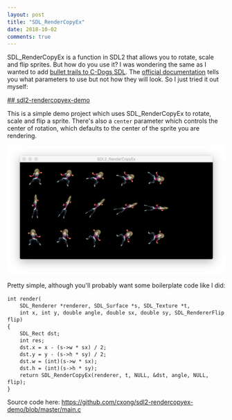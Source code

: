 ```yaml
---
layout: post
title: "SDL_RenderCopyEx"
date: 2018-10-02
comments: true
---
```


SDL_RenderCopyEx is a function in SDL2 that allows you to rotate, scale and flip sprites. But how do you use it? I was wondering the same as I wanted to add [bullet trails to C-Dogs SDL](https://github.com/cxong/cdogs-sdl/issues/47). The [official documentation](https://wiki.libsdl.org/SDL_RenderCopyEx) tells you what parameters to use but not how they will look. So I just tried it out myself:

[## sdl2-rendercopyex-demo](https://github.com/cxong/sdl2-rendercopyex-demo)

This is a simple demo project which uses SDL_RenderCopyEx to rotate, scale and flip a sprite. There's also a `center` parameter which controls the center of rotation, which defaults to the center of the sprite you are rendering.

![sdl2-rendercopyex-demo](sdl-rendercopyex.png)

Pretty simple, although you'll probably want some boilerplate code like I did:

	int render(
		SDL_Renderer *renderer, SDL_Surface *s, SDL_Texture *t,
		int x, int y, double angle, double sx, double sy, SDL_RendererFlip flip)
	{
		SDL_Rect dst;
		int res;
		dst.x = x - (s->w * sx) / 2;
		dst.y = y - (s->h * sy) / 2;
		dst.w = (int)(s->w * sx);
		dst.h = (int)(s->h * sy);
		return SDL_RenderCopyEx(renderer, t, NULL, &dst, angle, NULL, flip);
	}

Source code here: https://github.com/cxong/sdl2-rendercopyex-demo/blob/master/main.c
